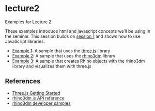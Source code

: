 # lecture2

Examples for Lecture 2

These examples introduce html and javascript concepts we'll be using in the seminar. This session builds on [session 1](https://github.com/iaac-macad-s1/lecture1) and shows how to use JavaScript libraries.

- [Example 1](example1): A sample that uses the [three.js](https://threejs.org) library
- [Example 2](example2): A sample that uses the [rhino3dm](https://www.rhino3d.com/features/rhino3dm/) library
- [Example 3](example3): A sample that creates Rhino objects with the rhino3dm library and visualizes them with three.js

## References

- [Three.js Getting Started](https://threejs.org/docs/index.html#manual/en/introduction/Creating-a-scene)
- [rhino3dm.js API reference](https://mcneel.github.io/rhino3dm/javascript/api/index.html)
- [rhino3dm developer samples](https://github.com/mcneel/rhino-developer-samples/tree/7/rhino3dm)